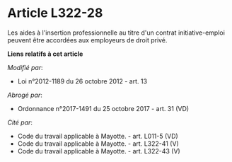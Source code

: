 # Article L322-28

Les              aides à l'insertion professionnelle au titre d'un contrat initiative-emploi peuvent être accordées aux
employeurs de droit privé.

**Liens relatifs à cet article**

_Modifié par_:

  - Loi n°2012-1189 du 26 octobre 2012 - art. 13

_Abrogé par_:

  - Ordonnance n°2017-1491 du 25 octobre 2017 - art. 31 (VD)

_Cité par_:

  - Code du travail applicable à Mayotte. - art. L011-5 (VD)
  - Code du travail applicable à Mayotte. - art. L322-41 (V)
  - Code du travail applicable à Mayotte. - art. L322-43 (V)
